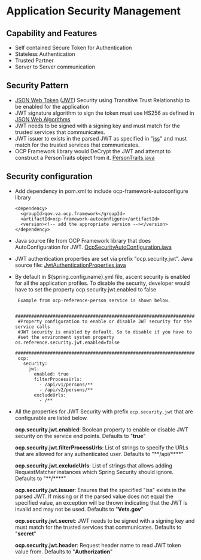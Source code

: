 # Application Security Management

## Capability and Features
- Self contained Secure Token for Authentication
- Stateless Authentication
- Trusted Partner
- Server to Server communication

## Security Pattern
- [JSON Web Token](https://tools.ietf.org/html/rfc7519) ([JWT](https://jwt.io/)) Security using Transitive Trust Relationship to be enabled for the application
- JWT signature algorithm to sign the token must use HS256 as defined in [JSON Web Algorithms](https://tools.ietf.org/html/draft-ietf-jose-json-web-algorithms-31#section-3.1)
- JWT needs to be signed with a signing key and must match for the trusted services that communicates.
- JWT issuer to exists in the parsed JWT as specified in "[iss](https://tools.ietf.org/html/rfc7519#section-4.1.1)" and must match for the trusted services that communicates.
- OCP Framework library would DeCrypt the JWT and attempt to construct a PersonTraits object from it. [PersonTraits.java](https://github.com/department-of-veterans-affairs/ocp-framework/blob/master/ocp-framework-libraries/src/main/java/gov/va/ocp/framework/security/PersonTraits.java)

## Security configuration
- Add dependency in pom.xml to include ocp-framework-autoconfigure library

      <dependency>
        <groupId>gov.va.ocp.framework</groupId>
        <artifactId>ocp-framework-autoconfigure</artifactId>
        <version><!-- add the appropriate version --></version>
      </dependency>
     
 - Java source file from OCP Framework library that does AutoConfiguration for JWT. [OcpSecurityAutoConfiguration.java](https://github.com/department-of-veterans-affairs/ocp-framework/blob/master/ocp-framework-autoconfigure/src/main/java/gov/va/ocp/framework/security/autoconfigure/OcpSecurityAutoConfiguration.java)
 
 - JWT authentication properties are set via prefix "ocp.security.jwt". Java source file: [JwtAuthenticationProperties.java](https://github.com/department-of-veterans-affairs/ocp-framework/blob/master/ocp-framework-libraries/src/main/java/gov/va/ocp/framework/security/jwt/JwtAuthenticationProperties.java)
 
 - By default in ${spring.config.name}.yml file, ascent security is enabled for all the application profiles. To disable the security, developer would have to set the property ocp.security.jwt.enabled to false
 	
		Example from ocp-reference-person service is shown below.
		
		###############################################################################
		#Property configuration to enable or disable JWT security for the service calls 
		#JWT security is enabled by default. So to disable it you have to
		#set the environment system property os.reference.security.jwt.enabled=false
		###############################################################################
		ocp:
		  security:
		    jwt:
		      enabled: true
		      filterProcessUrls: 
		        - /api/v1/persons/**
		        - /api/v2/persons/**
		      excludeUrls:
		        - /**
-  All the properties for JWT Security with prefix `ocp.security.jwt` that are configurable are listed below.

     **ocp.security.jwt.enabled**: Boolean property to enable or disable JWT security on the service end points. Defaults to "**true**"

     **ocp.security.jwt.filterProcessUrls**: List of strings to specify the URLs that are allowed for any authenticated user. Defaults to "**/api/****"

     **ocp.security.jwt.excludeUrls**: List of strings that allows adding RequestMatcher instances which Spring Security should ignore. Defaults to "**/****"

     **ocp.security.jwt.issuer**: Ensures that the specified "iss" exists in the parsed JWT. If missing or if the parsed value does not equal the specified value, an exception will be thrown indicating that the JWT is 								 invalid and may not be used. Defaults to "**Vets.gov**"

     **ocp.security.jwt.secret**: JWT needs to be signed with a signing key and must match for the trusted services that communicates. Defaults to "**secret**"

     **ocp.security.jwt.header**: Request header name to read JWT token value from. Defaults to "**Authorization**"
	

